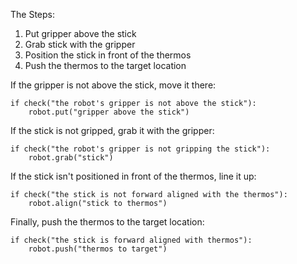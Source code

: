 

The Steps:
1. Put gripper above the stick 
2. Grab stick with the gripper
3. Position the stick in front of the thermos
4. Push the thermos to the target location

If the gripper is not above the stick, move it there:

```
if check("the robot's gripper is not above the stick"):
    robot.put("gripper above the stick") 
```

If the stick is not gripped, grab it with the gripper:

```
if check("the robot's gripper is not gripping the stick"):
    robot.grab("stick") 
```

If the stick isn't positioned in front of the thermos, line it up:

```
if check("the stick is not forward aligned with the thermos"):
    robot.align("stick to thermos") 
```

Finally, push the thermos to the target location:

```
if check("the stick is forward aligned with thermos"):
    robot.push("thermos to target")
```